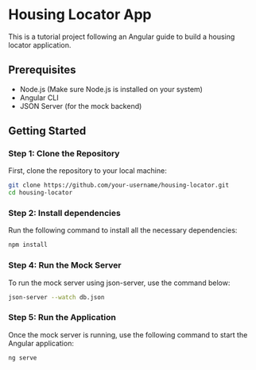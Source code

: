 # Housing Locator App

This is a tutorial project following an Angular guide to build a housing locator application.

## Prerequisites

- Node.js (Make sure Node.js is installed on your system)
- Angular CLI
- JSON Server (for the mock backend)

## Getting Started

### Step 1: Clone the Repository

First, clone the repository to your local machine:

```bash
git clone https://github.com/your-username/housing-locator.git
cd housing-locator
```

### Step 2: Install dependencies

Run the following command to install all the necessary dependencies:

```bash
npm install
```

### Step 4: Run the Mock Server

To run the mock server using json-server, use the command below:

```bash
json-server --watch db.json
```

### Step 5: Run the Application

Once the mock server is running, use the following command to start the Angular application:

```bash
ng serve
```
